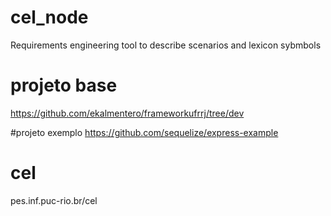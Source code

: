 # cel_node
Requirements engineering tool to describe scenarios and lexicon sybmbols

# projeto base
https://github.com/ekalmentero/frameworkufrrj/tree/dev

#projeto exemplo
https://github.com/sequelize/express-example

# cel
pes.inf.puc-rio.br/cel
